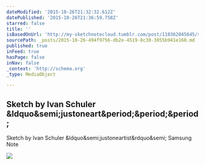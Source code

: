 ```yaml
---
dateModified: '2015-10-26T21:32:32.612Z'
datePublished: '2015-10-26T21:36:59.758Z'
starred: false
title: ''
isBasedOnUrl: 'http://my-sketchnotecloud.tumblr.com/post/110362045645/sketch-by-ivan-schuler-justoneartist-samsung'
sourcePath: _posts/2015-10-26-494f9756-db2e-4519-8c30-3055b941e168.md
published: true
inFeed: true
hasPage: false
inNav: false
_context: 'http://schema.org'
_type: MediaObject

---
```

<article style=""><h1>Sketch by Ivan Schuler &amp;ldquo&amp;semi;justoneart&amp;period;&amp;period;&amp;period;</h1><p>Sketch by Ivan Schuler &amp;ldquo&amp;semi;justoneartist&amp;rdquo&amp;semi; Samsung Note</p><img src="http://41.media.tumblr.com/9094ec76ee2e1060a15b1cf9622523c7/tumblr_njf17ud9nh1rpz8n2o1_500.jpg" /></article>